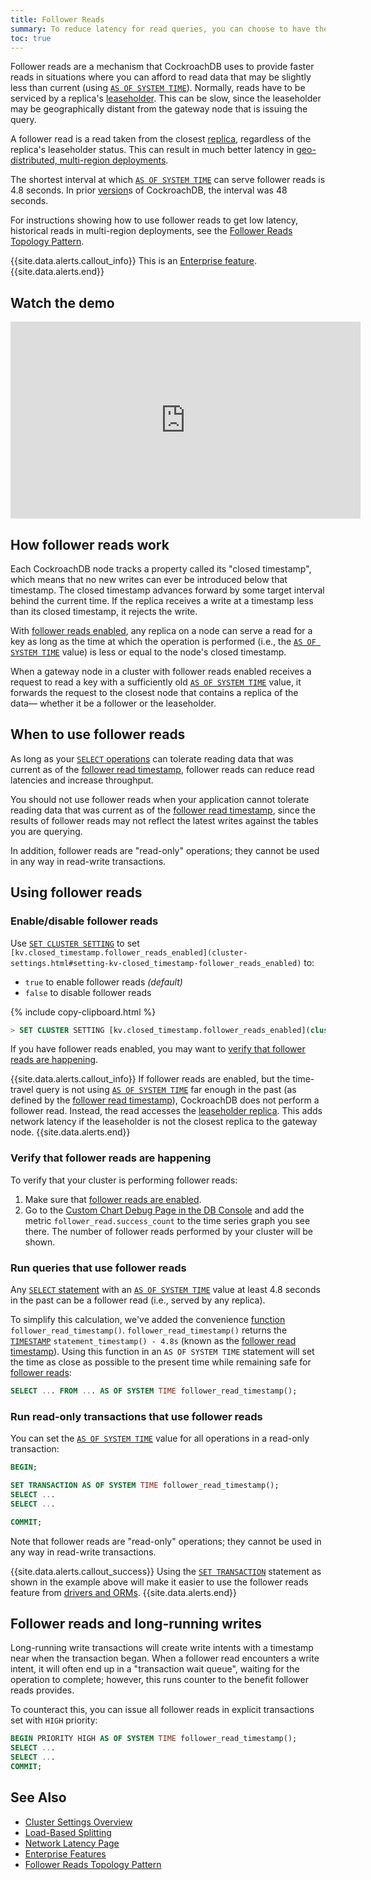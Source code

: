 ```yaml
---
title: Follower Reads
summary: To reduce latency for read queries, you can choose to have the closest node serve the request using the follower reads feature.
toc: true
---
```


Follower reads are a mechanism that CockroachDB uses to provide faster reads in situations where you can afford to read data that may be slightly less than current (using [`AS OF SYSTEM TIME`](as-of-system-time.html)). Normally, reads have to be serviced by a replica's [leaseholder](architecture/overview.html#architecture-leaseholder). This can be slow, since the leaseholder may be geographically distant from the gateway node that is issuing the query.

A follower read is a read taken from the closest [replica](architecture/overview.html#architecture-replica), regardless of the replica's leaseholder status. This can result in much better latency in [geo-distributed, multi-region deployments](topology-patterns.html#multi-region-patterns).

 The shortest interval at which [`AS OF SYSTEM TIME`](as-of-system-time.html) can serve follower reads is 4.8 seconds. In prior [version](cluster-settings.html#setting-version)s of CockroachDB, the interval was 48 seconds.

For instructions showing how to use follower reads to get low latency, historical reads in multi-region deployments, see the [Follower Reads Topology Pattern](topology-follower-reads.html).

{{site.data.alerts.callout_info}}
This is an [Enterprise feature](enterprise-licensing.html).
{{site.data.alerts.end}}

## Watch the demo

<iframe width="560" height="315" src="https://www.youtube.com/embed/V--skgN_JMo" frameborder="0" allow="accelerometer; autoplay; encrypted-media; gyroscope; picture-in-picture" allowfullscreen></iframe>

## How follower reads work

Each CockroachDB node tracks a property called its "closed timestamp", which means that no new writes can ever be introduced below that timestamp. The closed timestamp advances forward by some target interval behind the current time. If the replica receives a write at a timestamp less than its closed timestamp, it rejects the write.

With [follower reads enabled](#enable-disable-follower-reads), any replica on a node can serve a read for a key as long as the time at which the operation is performed (i.e., the [`AS OF SYSTEM TIME`](as-of-system-time.html) value) is less or equal to the node's closed timestamp.

When a gateway node in a cluster with follower reads enabled receives a request to read a key with a sufficiently old [`AS OF SYSTEM TIME`](as-of-system-time.html) value, it forwards the request to the closest node that contains a replica of the data–– whether it be a follower or the leaseholder.

## When to use follower reads

As long as your [`SELECT` operations](select-clause.html) can tolerate reading data that was current as of the [follower read timestamp](#run-queries-that-use-follower-reads), follower reads can reduce read latencies and increase throughput.

You should not use follower reads when your application cannot tolerate reading data that was current as of the [follower read timestamp](#run-queries-that-use-follower-reads), since the results of follower reads may not reflect the latest writes against the tables you are querying.

In addition, follower reads are "read-only" operations; they cannot be used in any way in read-write transactions.

## Using follower reads

### Enable/disable follower reads

Use [`SET CLUSTER SETTING`](set-cluster-setting.html) to set `[kv.closed_timestamp.follower_reads_enabled](cluster-settings.html#setting-kv-closed_timestamp-follower_reads_enabled)` to:

- `true` to enable follower reads _(default)_
- `false` to disable follower reads

{% include copy-clipboard.html %}
~~~ sql
> SET CLUSTER SETTING [kv.closed_timestamp.follower_reads_enabled](cluster-settings.html#setting-kv-closed_timestamp-follower_reads_enabled) = false;
~~~

If you have follower reads enabled, you may want to [verify that follower reads are happening](#verify-that-follower-reads-are-happening).

{{site.data.alerts.callout_info}}
If follower reads are enabled, but the time-travel query is not using [`AS OF SYSTEM TIME`](as-of-system-time.html) far enough in the past (as defined by the [follower read timestamp](#run-queries-that-use-follower-reads)), CockroachDB does not perform a follower read. Instead, the read accesses the [leaseholder replica](architecture/overview.html#architecture-leaseholder). This adds network latency if the leaseholder is not the closest replica to the gateway node.
{{site.data.alerts.end}}

### Verify that follower reads are happening

To verify that your cluster is performing follower reads:

1. Make sure that [follower reads are enabled](#enable-disable-follower-reads).
2. Go to the [Custom Chart Debug Page in the DB Console](ui-custom-chart-debug-page.html) and add the metric `follower_read.success_count` to the time series graph you see there. The number of follower reads performed by your cluster will be shown.

### Run queries that use follower reads

Any [`SELECT` statement](select-clause.html) with an [`AS OF SYSTEM TIME`](as-of-system-time.html) value at least 4.8 seconds in the past can be a follower read (i.e., served by any replica).

To simplify this calculation, we've added the convenience [function](functions-and-operators.html) `follower_read_timestamp()`. `follower_read_timestamp()` returns the [`TIMESTAMP`](timestamp.html) `statement_timestamp() - 4.8s` (known as the [follower read timestamp](follower-reads.html#run-queries-that-use-follower-reads)). Using this function in an `AS OF SYSTEM TIME` statement will set the time as close as possible to the present time while remaining safe for [follower reads](follower-reads.html):

``` sql
SELECT ... FROM ... AS OF SYSTEM TIME follower_read_timestamp();
```

### Run read-only transactions that use follower reads

You can set the [`AS OF SYSTEM TIME`](as-of-system-time.html) value for all operations in a read-only transaction:

```sql
BEGIN;

SET TRANSACTION AS OF SYSTEM TIME follower_read_timestamp();
SELECT ...
SELECT ...

COMMIT;
```

Note that follower reads are "read-only" operations; they cannot be used in any way in read-write transactions.

{{site.data.alerts.callout_success}}
Using the [`SET TRANSACTION`](set-transaction.html#use-the-as-of-system-time-option) statement as shown in the example above will make it easier to use the follower reads feature from [drivers and ORMs](install-client-drivers.html).
{{site.data.alerts.end}}

## Follower reads and long-running writes

Long-running write transactions will create write intents with a timestamp near when the transaction began. When a follower read encounters a write intent, it will often end up in a "transaction wait queue", waiting for the operation to complete; however, this runs counter to the benefit follower reads provides.

To counteract this, you can issue all follower reads in explicit transactions set with `HIGH` priority:

```sql
BEGIN PRIORITY HIGH AS OF SYSTEM TIME follower_read_timestamp();
SELECT ...
SELECT ...
COMMIT;
```

## See Also

- [Cluster Settings Overview](cluster-settings.html)
- [Load-Based Splitting](load-based-splitting.html)
- [Network Latency Page](ui-network-latency-page.html)
- [Enterprise Features](enterprise-licensing.html)
- [Follower Reads Topology Pattern](topology-follower-reads.html)
